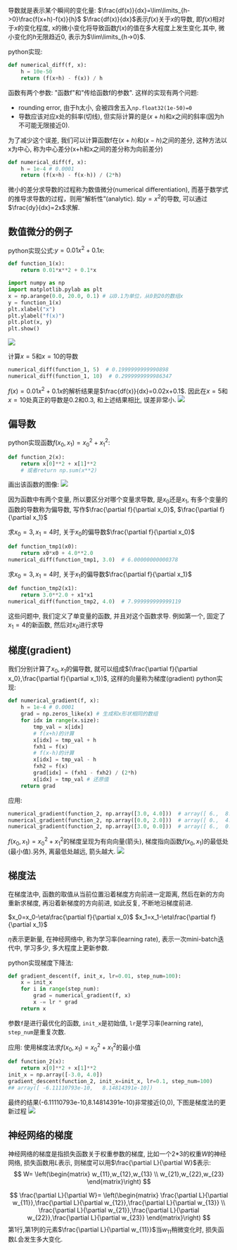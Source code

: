 导数就是表示某个瞬间的变化量:
$\frac{df(x)}{dx}=\lim\limits_{h->0}\frac{f(x+h)-f(x)}{h}$
$\frac{df(x)}{dx}$表示$f(x)$关于$x$的导数, 即$f(x)$相对于$x$的变化程度, x的微小变化将导致函数$f(x)$的值在多大程度上发生变化.其中, 微小变化的$h$无限趋近0, 表示为$\lim\limits_{h->0}$.


python实现:
```python
def numerical_diff(f, x):
    h = 10e-50
    return (f(x+h) - f(x)) / h
```
函数有两个参数: "函数f"和"传给函数f的参数". 这样的实现有两个问题:
- rounding error, 由于h太小, 会被四舍五入`np.float32(1e-50)=0`
- 导数应该对应x处的斜率(切线), 但实际计算的是$(x+h)$和$x$之间的斜率(因为h不可能无限接近0).

为了减少这个误差, 我们可以计算函数f在$(x+h)$和$(x-h)$之间的差分, 这种方法以x为中心, 称为中心差分(x+h和x之间的差分称为向前差分)

```python
def numerical_diff(f, x):
    h = 1e-4 # 0.0001
    return (f(x+h) - f(x-h)) / (2*h)
```
微小的差分求导数的过程称为数值微分(numerical differentiation), 而基于数学式的推导求导数的过程，则用“解析性”(analytic). 如$y=x^2$的导数, 可以通过$\frac{dy}{dx}=2x$求解.


## 数值微分的例子


python实现公式:$y=0.01x^2+0.1x$:
```python
def function_1(x):
    return 0.01*x**2 + 0.1*x

import numpy as np
import matplotlib.pylab as plt
x = np.arange(0.0, 20.0, 0.1) # 以0.1为单位，从0到20的数组x
y = function_1(x)
plt.xlabel("x")
plt.ylabel("f(x)")
plt.plot(x, y)
plt.show()
```

![](./derivative/1.png)

计算$x=5$和$x=10$的导数

```python
numerical_diff(function_1, 5)  # 0.1999999999990898
numerical_diff(function_1, 10)  # 0.2999999999986347
```
$f(x)=0.01x^2+0.1x$的解析结果是$\frac{df(x)}{dx}=0.02x+0.1$. 因此在$x=5$和$x=10$处真正的导数是0.2和0.3, 和上述结果相比, 误差非常小.
![](./derivative/2.png)


## 偏导数
python实现函数$f(x_0,x_1)=x_0^2+x_1^2$:
```python
def function_2(x):
    return x[0]**2 + x[1]**2
    # 或者return np.sum(x**2)
```
画出该函数的图像:
![](./derivative/3.png)

因为函数中有两个变量, 所以要区分对哪个变量求导数, 是$x_0$还是$x_1$, 有多个变量的函数的导数称为偏导数, 写作$\frac{\partial f}{\partial x_0}$, $\frac{\partial f}{\partial x_1}$


求$x_0=3,x_1=4$时, 关于$x_0$的偏导数$\frac{\partial f}{\partial x_0}$
```python
def function_tmp1(x0):
    return x0*x0 + 4.0**2.0
numerical_diff(function_tmp1, 3.0)  # 6.00000000000378
```

求$x_0=3,x_1=4$时, 关于$x_1$的偏导数$\frac{\partial f}{\partial x_1}$
```python
def function_tmp2(x1):
    return 3.0**2.0 + x1*x1
numerical_diff(function_tmp2, 4.0)  # 7.999999999999119
```
这些问题中, 我们定义了单变量的函数, 并且对这个函数求导. 例如第一个, 固定了$x_1=4$的新函数, 然后对$x_0$进行求导


## 梯度(gradient)
我们分别计算了$x_0,x_1$的偏导数, 就可以组成$(\frac{\partial f}{\partial x_0},\frac{\partial f}{\partial x_1})$, 这样的向量称为梯度(gradient)
python实现:
```python
def numerical_gradient(f, x):
    h = 1e-4 # 0.0001
    grad = np.zeros_like(x) # 生成和x形状相同的数组
    for idx in range(x.size):
        tmp_val = x[idx]
        # f(x+h)的计算
        x[idx] = tmp_val + h
        fxh1 = f(x)
        # f(x-h)的计算
        x[idx] = tmp_val - h
        fxh2 = f(x)
        grad[idx] = (fxh1 - fxh2) / (2*h)
        x[idx] = tmp_val # 还原值
    return grad
```
应用:
```python
numerical_gradient(function_2, np.array([3.0, 4.0]))  # array([ 6.,  8.])
numerical_gradient(function_2, np.array([0.0, 2.0]))  # array([ 0.,  4.])
numerical_gradient(function_2, np.array([3.0, 0.0]))  # array([ 6.,  0.])
```

$f(x_0,x_1)=x_0^2+x_1^2$的梯度呈现为有向向量(箭头), 梯度指向函数$f(x_0,x_1)$的最低处(最小值).另外, 离最低处越远, 箭头越大.
![](./derivative/4.png)



## 梯度法
在梯度法中, 函数的取值从当前位置沿着梯度方向前进一定距离, 然后在新的方向重新求梯度, 再沿着新梯度的方向前进, 如此反复, 不断地沿梯度前进.

$x_0=x_0-\eta\frac{\partial f}{\partial x_0}$
$x_1=x_1-\eta\frac{\partial f}{\partial x_1}$

$\eta$表示更新量, 在神经网络中, 称为学习率(learning rate), 表示一次mini-batch迭代中, 学习多少, 多大程度上更新参数.

python实现梯度下降法:

```python
def gradient_descent(f, init_x, lr=0.01, step_num=100):
    x = init_x
    for i in range(step_num):
        grad = numerical_gradient(f, x)
        x -= lr * grad
    return x
```

参数`f`是进行最优化的函数, `init_x`是初始值, `lr`是学习率(learning rate), `step_num`是重复次数.

应用: 使用梯度法求$f(x_0,x_1)=x_0^2+x_1^2$的最小值
```python
def function_2(x):
    return x[0]**2 + x[1]**2
init_x = np.array([-3.0, 4.0])
gradient_descent(function_2, init_x=init_x, lr=0.1, step_num=100)
## array([ -6.11110793e-10,   8.14814391e-10])
```
最终的结果(-6.11110793e-10,8.14814391e-10)非常接近(0,0), 下图是梯度法的更新过程
![](./derivative/5.png)


## 神经网络的梯度
神经网络的梯度是指损失函数关于权重参数的梯度, 比如一个2*3的权重$W$的神经网络, 损失函数用$L$表示, 则梯度可以用$\frac{\partial L}{\partial W}$表示:
$$
W=
\left(\begin{matrix}
w_{11},w_{12},w_{13} \\
w_{21},w_{22},w_{23}
\end{matrix}\right)
$$

$$
\frac{\partial L}{\partial W}=
\left(\begin{matrix}
\frac{\partial L}{\partial w_{11}},\frac{\partial L}{\partial w_{12}},\frac{\partial L}{\partial w_{13}} \\
\frac{\partial L}{\partial w_{21}},\frac{\partial L}{\partial w_{22}},\frac{\partial L}{\partial w_{23}}
\end{matrix}\right)
$$
第1行,第1列的元素$\frac{\partial L}{\partial w_{11}}$当$w_{11}$稍微变化时, 损失函数$L$会发生多大变化.

